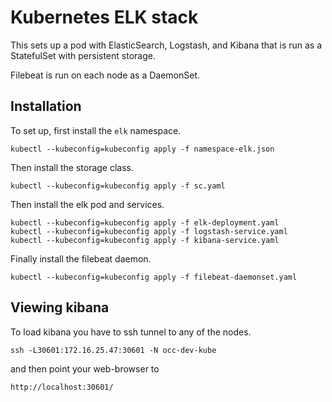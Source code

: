 Kubernetes ELK stack
===

This sets up a pod with ElasticSearch, Logstash, and Kibana that is run as a StatefulSet with persistent storage.

Filebeat is run on each node as a DaemonSet.


## Installation

To set up, first install the `elk` namespace.
```
kubectl --kubeconfig=kubeconfig apply -f namespace-elk.json
```

Then install the storage class.
```
kubectl --kubeconfig=kubeconfig apply -f sc.yaml
```

Then install the elk pod and services.
```
kubectl --kubeconfig=kubeconfig apply -f elk-deployment.yaml
kubectl --kubeconfig=kubeconfig apply -f logstash-service.yaml
kubectl --kubeconfig=kubeconfig apply -f kibana-service.yaml
```

Finally install the filebeat daemon.
```
kubectl --kubeconfig=kubeconfig apply -f filebeat-daemonset.yaml
```

## Viewing kibana

To load kibana you have to ssh tunnel to any of the nodes.
```
ssh -L30601:172.16.25.47:30601 -N occ-dev-kube
```

and then point your web-browser to
```
http://localhost:30601/
```
